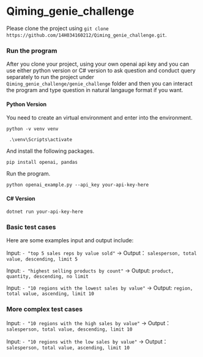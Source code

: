 # Qiming_genie_challenge

Please clone the project using `git clone https://github.com/14H034160212/Qiming_genie_challenge.git`.

### Run the program
After you clone your project, using your own openai api key and you can use either python version or C# version to ask question and conduct query separately to run the project under `Qiming_genie_challenge/genie_challenge` folder and then you can interact the program and type question in natural langauge format if you want.

#### Python Version
You need to create an virtual environment and enter into the environment.

`python -v venv venv`

` .\venv\Scripts\activate`

And install the following packages.

`pip install openai, pandas`

Run the program.

`python openai_example.py --api_key your-api-key-here` 

#### C# Version
`dotnet run your-api-key-here` 

### Basic test cases
Here are some examples input and output include:

Input: `- "top 5 sales reps by value sold"` -> Output： `salesperson, total value, descending, limit 5`

Input: `- "highest selling products by count"` -> Output: `product, quantity, descending, no limit`

Input: `- "10 regions with the lowest sales by value"` -> Output: `region, total value, ascending, limit 10`

### More complex test cases
Input: `- "10 regions with the high sales by value"` -> Output： `salesperson, total value, descending, limit 10`

Input: `- "10 regions with the low sales by value"` -> Output： `salesperson, total value, ascending, limit 10`
